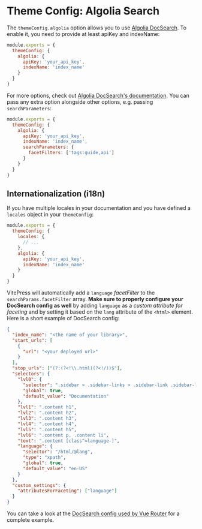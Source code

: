 # Theme Config: Algolia Search

The `themeConfig.algolia` option allows you to use [Algolia DocSearch](https://docsearch.algolia.com/). To enable it, you need to provide at least apiKey and indexName:

```js
module.exports = {
  themeConfig: {
    algolia: {
      apiKey: 'your_api_key',
      indexName: 'index_name'
    }
  }
}
```

For more options, check out [Algolia DocSearch's documentation](https://docsearch.algolia.com/docs/behavior). You can pass any extra option alongside other options, e.g. passing `searchParameters`:

```js
module.exports = {
  themeConfig: {
    algolia: {
      apiKey: 'your_api_key',
      indexName: 'index_name',
      searchParameters: {
        facetFilters: ['tags:guide,api']
      }
    }
  }
}
```

## Internationalization (i18n)

If you have multiple locales in your documentation and you have defined a `locales` object in your `themeConfig`:

```js
module.exports = {
  themeConfig: {
    locales: {
      // ...
    },
    algolia: {
      apiKey: 'your_api_key',
      indexName: 'index_name'
    }
  }
}
```

VitePress will automatically add a `language` _facetFilter_ to the `searchParams.facetFilter` array. **Make sure to properly configure your DocSearch config as well** by adding `language` as a _custom attribute for faceting_ and by setting it based on the `lang` attribute of the `<html>` element. Here is a short example of DocSearch config:

```json
{
  "index_name": "<the name of your library>",
  "start_urls": [
    {
      "url": "<your deployed url>"
    }
  ],
  "stop_urls": ["(?:(?<!\\.html)(?<!/))$"],
  "selectors": {
    "lvl0": {
      "selector": ".sidebar > .sidebar-links > .sidebar-link .sidebar-link-item.active",
      "global": true,
      "default_value": "Documentation"
    },
    "lvl1": ".content h1",
    "lvl2": ".content h2",
    "lvl3": ".content h3",
    "lvl4": ".content h4",
    "lvl5": ".content h5",
    "lvl6": ".content p, .content li",
    "text": ".content [class^=language-]",
    "language": {
      "selector": "/html/@lang",
      "type": "xpath",
      "global": true,
      "default_value": "en-US"
    }
  },
  "custom_settings": {
    "attributesForFaceting": ["language"]
  }
}
```

You can take a look at the [DocSearch config used by Vue Router](https://github.com/algolia/docsearch-configs/blob/master/configs/next_router_vuejs.json) for a complete example.
